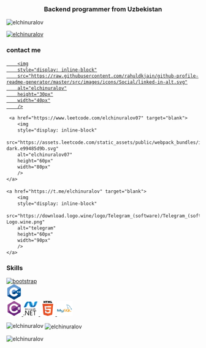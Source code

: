 <h3 align="center">Backend programmer from Uzbekistan</h3>

<p align="left">
  <img
    src="https://komarev.com/ghpvc/?username=elchinuralov&label=Profile%20views&color= 0e75b6&style=flat"
    alt="elchinuralov"
  />
</p>

<p align="left">
  <a href="https://github.com/ryo-ma/github-profile-trophy">
    <img
      src="https://github-profile-trophy.vercel.app/?username=elchinuralov"
      alt="elchinuralov"
  />
    
  </a>
</p>

<h3 align="left">contact me</h3>

<p align="left">
  
   <a href="https://linkedin.com/in/elchinuralov" target="blank">

        <img
        style="display: inline-block"
        src="https://raw.githubusercontent.com/rahuldkjain/github-profile-readme-generator/master/src/images/icons/Social/linked-in-alt.svg"
        alt="elchinuralov"
        height="30px"
        width="40px"
        />
  </a>
  
     <a href="https://www.leetcode.com/elchinuralov07" target="blank">
        <img
        style="display: inline-block"
        src="https://assets.leetcode.com/static_assets/public/webpack_bundles/images/logo-dark.e99485d9b.svg"
        alt="elchinuralov07"
        height="60px"
        width="80px"
        />
    </a>
    
    <a href="https://t.me/elchinuralov" target="blank">
        <img
        style="display: inline-block"
        src="https://download.logo.wine/logo/Telegram_(software)/Telegram_(software)-Logo.wine.png"
        alt="telegram"
        height="60px"
        width="90px"
        />
    </a>
</p>

<h3 align="left">Skills</h3>
<p align="left">

  <a href="https://getbootstrap.com" target="_blank" rel="noreferrer">
    <img
      src="https://raw.githubusercontent.com/devicons/devicon /master/icons/bootstrap/bootstrap-plain-wordmark.svg"
      alt="bootstrap"
      width="40"
      height="40"
    />
  </a>
  <br>
  <a href="https://www.w3schools.com /cpp/" target="_blank" rel="noreferrer">
    <img
    src="https://raw.githubusercontent.com/devicons/devicon/master/icons/cplusplus/cplusplus-original.svg"
    alt="cplusplus" " width="40" height="40"/>
  </a>
  <br>
  <a href="https://www.w3schools.com/cs/" target="_blank" rel="noreferrer"
    ><img
      src="https://raw.githubusercontent.com/devicons/devicon/master/icons/csharp/csharp-original.svg"
      alt="csharp"
      width="40"
      height="40"
    />
  </a>


  <a href="https://dotnet.microsoft.com/ " target="_blank" rel="noreferrer">
    <img
      src="https://raw.githubusercontent.com/devicons/devicon/master/icons/dot-net/dot-net-original-wordmark.svg"
      alt="dotnet"
      width="40"
      height="40"
    />
  </a>

  <a href="https://www.w3.org/html/" target="_blank" rel="noreferrer">
    <img
      src="https://raw.githubusercontent.com/devicons/devicon/master/icons/html5/html5-original-wordmark.svg"
      alt="html5"
      width="40"
      height="40"
    />
  </a>


  <a href="https://www.mysql. com/" target="_blank" rel="noreferrer">
    <img
      src="https://raw.githubusercontent.com/devicons/devicon/master/icons/mysql/mysql-original-wordmark.svg"
      alt="mysql"
      width="40"
      height="40"
    />
  </a>

</p>

<p>
  <img
    align="left"
    src="https://github-readme-stats.vercel.app/api/top-langs?username=elchinuralov&show_icons=true&locale=en&layout=compact"
    alt="elchinuralov"
  />
</p>


<p>
   <img
    align="center"
    src="https://github-readme-stats.vercel.app/api?username=elchinuralov&show_icons=true&locale=en"
    alt="elchinuralov"
  />
</p>


<p>
  <img
    align="center"
    src="https://github-readme-streak-stats.herokuapp.com/?user=elchinuralov&"
    alt="elchinuralov"
  />
</p>
